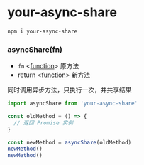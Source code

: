 # your-async-share

```bash
npm i your-async-share
```

### asyncShare(fn)
- `fn` <[function]> 原方法
- return <[function]> 新方法

同时调用异步方法，只执行一次，并共享结果

```js
import asyncShare from 'your-async-share'

const oldMethod = () => {
  // 返回 Promise 实例
}

const newMethod = asyncShare(oldMethod)
newMethod()
newMethod()
```

[function]: https://developer.mozilla.org/en-US/docs/Web/JavaScript/Reference/Global_Objects/Function "Function"
